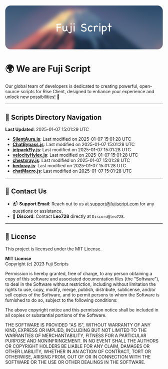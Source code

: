 ![Banner](.github/b.webp)

# 🌍 **We are Fuji Script**

Our global team of developers is dedicated to creating powerful, open-source scripts for Rise Client, designed to enhance your experience and unlock new possibilities! 🌟

---
<!-- SCRIPTS_NAVIGATION_START -->
## 📂 **Scripts Directory Navigation**

**Last Updated**: 2025-01-07 15:01:29 UTC

- **[SilentAura.js](scripts/SilentAura.js)**: Last modified on 2025-01-07 15:01:28 UTC
- **[ChatBypass.js](scripts/ChatBypass.js)**: Last modified on 2025-01-07 15:01:28 UTC
- **[jetpackFly.js](scripts/jetpackFly.js)**: Last modified on 2025-01-07 15:01:28 UTC
- **[velocityHylex.js](scripts/velocityHylex.js)**: Last modified on 2025-01-07 15:01:28 UTC
- **[chestxray.js](scripts/chestxray.js)**: Last modified on 2025-01-07 15:01:28 UTC
- **[bedxray.js](scripts/bedxray.js)**: Last modified on 2025-01-07 15:01:28 UTC
- **[chatMacro.js](scripts/chatMacro.js)**: Last modified on 2025-01-07 15:01:28 UTC

<!-- SCRIPTS_NAVIGATION_END -->

---

## 💬 **Contact Us**  
- 📬 **Support Email**: Reach out to us at [support@fujiscript.com](mailto:support@fujiscript.com) for any questions or assistance.  
- 💬 **Discord**: Contact **Leo728** directly at `Discord@leo728`.

---

## 📜 **License**

This project is licensed under the MIT License.  

**MIT License**  
Copyright (c) 2023 Fuji Scripts  

Permission is hereby granted, free of charge, to any person obtaining a copy of this software and associated documentation files (the "Software"), to deal in the Software without restriction, including without limitation the rights to use, copy, modify, merge, publish, distribute, sublicense, and/or sell copies of the Software, and to permit persons to whom the Software is furnished to do so, subject to the following conditions:  

The above copyright notice and this permission notice shall be included in all copies or substantial portions of the Software.  

THE SOFTWARE IS PROVIDED "AS IS", WITHOUT WARRANTY OF ANY KIND, EXPRESS OR IMPLIED, INCLUDING BUT NOT LIMITED TO THE WARRANTIES OF MERCHANTABILITY, FITNESS FOR A PARTICULAR PURPOSE AND NONINFRINGEMENT. IN NO EVENT SHALL THE AUTHORS OR COPYRIGHT HOLDERS BE LIABLE FOR ANY CLAIM, DAMAGES OR OTHER LIABILITY, WHETHER IN AN ACTION OF CONTRACT, TORT OR OTHERWISE, ARISING FROM, OUT OF OR IN CONNECTION WITH THE SOFTWARE OR THE USE OR OTHER DEALINGS IN THE SOFTWARE.  
